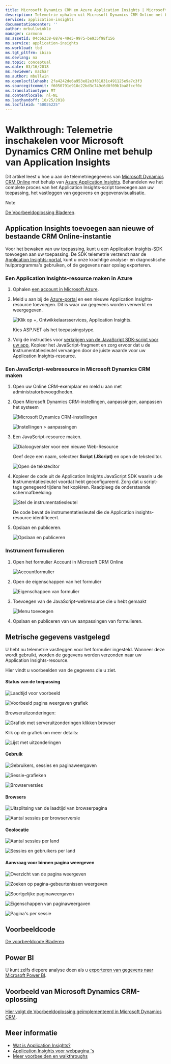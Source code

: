 ```yaml
---
title: Microsoft Dynamics CRM en Azure Application Insights | Microsoft Docs
description: Telemetrie ophalen uit Microsoft Dynamics CRM Online met behulp van Application Insights. Overzicht van de installatie, ophalen van gegevens, visualisatie en exporteren.
services: application-insights
documentationcenter: ''
author: mrbullwinkle
manager: carmonm
ms.assetid: 04c66338-687e-49e5-9975-be935f98f156
ms.service: application-insights
ms.workload: tbd
ms.tgt_pltfrm: ibiza
ms.devlang: na
ms.topic: conceptual
ms.date: 03/16/2018
ms.reviewer: mazhar
ms.author: mbullwin
ms.openlocfilehash: 2fa4242de6a953e82e3f81831c491125e9a7c3f3
ms.sourcegitcommit: f6050791e910c22bd3c749c6d0f09b1ba8fccf0c
ms.translationtype: MT
ms.contentlocale: nl-NL
ms.lasthandoff: 10/25/2018
ms.locfileid: "50026225"
---
```

# <a name="walkthrough-enabling-telemetry-for-microsoft-dynamics-crm-online-using-application-insights"></a>Walkthrough: Telemetrie inschakelen voor Microsoft Dynamics CRM Online met behulp van Application Insights
Dit artikel leest u hoe u aan de telemetriegegevens van [Microsoft Dynamics CRM Online](https://www.dynamics.com/) met behulp van [Azure Application Insights](https://azure.microsoft.com/services/application-insights/). Behandelen we het complete proces van het Application Insights-script toevoegen aan uw toepassing, het vastleggen van gegevens en gegevensvisualisatie.

> [!NOTE]
> [De Voorbeeldoplossing Bladeren](https://dynamicsandappinsights.codeplex.com/).
> 
> 

## <a name="add-application-insights-to-new-or-existing-crm-online-instance"></a>Application Insights toevoegen aan nieuwe of bestaande CRM Online-instantie
Voor het bewaken van uw toepassing, kunt u een Application Insights-SDK toevoegen aan uw toepassing. De SDK telemetrie verzendt naar de [Application Insights-portal](https://portal.azure.com), kunt u onze krachtige analyse- en diagnostische hulpprogramma's gebruiken, of de gegevens naar opslag exporteren.

### <a name="create-an-application-insights-resource-in-azure"></a>Een Application Insights-resource maken in Azure
1. Ophalen [een account in Microsoft Azure](http://azure.com/pricing). 
2. Meld u aan bij de [Azure-portal](https://portal.azure.com) en een nieuwe Application Insights-resource toevoegen. Dit is waar uw gegevens worden verwerkt en weergegeven.

    ![Klik op +, Ontwikkelaarsservices, Application Insights.](./media/app-insights-sample-mscrm/01.png)

    Kies ASP.NET als het toepassingstype.
3. Volg de instructies voor [verkrijgen van de JavaScript SDK-script voor uw app](app-insights-javascript.md#set-up-application-insights-for-your-web-page), Kopieer het JavaScript-fragment en zorg ervoor dat u de Instrumentatiesleutel vervangen door de juiste waarde voor uw Application Insights-resource.

### <a name="create-a-javascript-web-resource-in-microsoft-dynamics-crm"></a>Een JavaScript-webresource in Microsoft Dynamics CRM maken
1. Open uw Online CRM-exemplaar en meld u aan met administratorbevoegdheden.
2. Open Microsoft Dynamics CRM-instellingen, aanpassingen, aanpassen het systeem

    ![Microsoft Dynamics CRM-instellingen](./media/app-insights-sample-mscrm/00001.png)

    ![Instellingen > aanpassingen](./media/app-insights-sample-mscrm/00002.png)

1. Een JavaScript-resource maken.

    ![Dialoogvenster voor een nieuwe Web-Resource](./media/app-insights-sample-mscrm/07.png)

    Geef deze een naam, selecteer **Script (JScript)** en open de teksteditor.

    ![Open de teksteditor](./media/app-insights-sample-mscrm/00004.png)
2. Kopieer de code uit de Application Insights JavaScript SDK waarin u de Instrumentatiesleutel voordat hebt geconfigureerd. Zorg dat u script-tags genegeerd tijdens het kopiëren. Raadpleeg de onderstaande schermafbeelding:

    ![Stel de instrumentatiesleutel](./media/app-insights-sample-mscrm/000005.png)

    De code bevat de instrumentatiesleutel die de Application insights-resource identificeert.
3. Opslaan en publiceren.

    ![Opslaan en publiceren](./media/app-insights-sample-mscrm/00006.png)

### <a name="instrument-forms"></a>Instrument formulieren
1. Open het formulier Account in Microsoft CRM Online

    ![Accountformulier](./media/app-insights-sample-mscrm/00007.png)
2. Open de eigenschappen van het formulier

    ![Eigenschappen van formulier](./media/app-insights-sample-mscrm/00008.png)
3. Toevoegen van de JavaScript-webresource die u hebt gemaakt

    ![Menu toevoegen](./media/app-insights-sample-mscrm/13.png)

4. Opslaan en publiceren van uw aanpassingen van formulieren.

## <a name="metrics-captured"></a>Metrische gegevens vastgelegd
U hebt nu telemetrie vastleggen voor het formulier ingesteld. Wanneer deze wordt gebruikt, worden de gegevens worden verzonden naar uw Application Insights-resource.

Hier vindt u voorbeelden van de gegevens die u ziet.

#### <a name="application-health"></a>Status van de toepassing
![Laadtijd voor voorbeeld](./media/app-insights-sample-mscrm/15.png)

![Voorbeeld pagina weergaven grafiek](./media/app-insights-sample-mscrm/16.png)

Browseruitzonderingen:

![Grafiek met serveruitzonderingen klikken browser](./media/app-insights-sample-mscrm/17.png)

Klik op de grafiek om meer details:

![Lijst met uitzonderingen](./media/app-insights-sample-mscrm/18.png)

#### <a name="usage"></a>Gebruik
![Gebruikers, sessies en paginaweergaven](./media/app-insights-sample-mscrm/19.png)

![Sessie-grafieken](./media/app-insights-sample-mscrm/20.png)

![Browserversies](./media/app-insights-sample-mscrm/21.png)

#### <a name="browsers"></a>Browsers
![Uitsplitsing van de laadtijd van browserpagina](./media/app-insights-sample-mscrm/22.png)

![Aantal sessies per browserversie](./media/app-insights-sample-mscrm/23.png)

#### <a name="geolocation"></a>Geolocatie
![Aantal sessies per land](./media/app-insights-sample-mscrm/24.png)

![Sessies en gebruikers per land](./media/app-insights-sample-mscrm/25.png)

#### <a name="inside-page-view-request"></a>Aanvraag voor binnen pagina weergeven
![Overzicht van de pagina weergeven](./media/app-insights-sample-mscrm/26.png)

![Zoeken op pagina-gebeurtenissen weergeven](./media/app-insights-sample-mscrm/27.png)

![Soortgelijke paginaweergaven](./media/app-insights-sample-mscrm/28.png)

![Eigenschappen van paginaweergaven](./media/app-insights-sample-mscrm/29.png)

![Pagina's per sessie](./media/app-insights-sample-mscrm/30.png)

## <a name="sample-code"></a>Voorbeeldcode
[De voorbeeldcode Bladeren](https://dynamicsandappinsights.codeplex.com/).

## <a name="power-bi"></a>Power BI
U kunt zelfs diepere analyse doen als u [exporteren van gegevens naar Microsoft Power BI](app-insights-export-power-bi.md).

## <a name="sample-microsoft-dynamics-crm-solution"></a>Voorbeeld van Microsoft Dynamics CRM-oplossing
[Hier volgt de Voorbeeldoplossing geïmplementeerd in Microsoft Dynamics CRM](https://dynamicsandappinsights.codeplex.com/).

## <a name="learn-more"></a>Meer informatie
* [Wat is Application Insights?](app-insights-overview.md)
* [Application Insights voor webpagina 's](app-insights-javascript.md)
* [Meer voorbeelden en walkthroughs](app-insights-code-samples.md)
